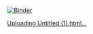 [![Binder](https://mybinder.org/badge_logo.svg)](https://mybinder.org/v2/gh/QuinnAAguilar-Reynolds/Quinn-s_Linear_Modeling_in_R/HEAD)


[Uploading Untitled (1).html…]()
